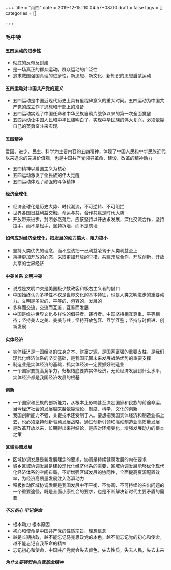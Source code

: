 +++
title = "肖四"
date = 2019-12-15T10:04:57+08:00
draft = false
tags = []
categories = []

+++

### 毛中特

#### 五四运动的进步性
- 彻底的反帝反封建
- 是一场真正的群众运动，群众运动的广泛性
- 追求救国强国真理的进步性，新思想、新文化、新知识的思想启蒙运动

#### 五四运动对中国共产党的意义
- 五四运动是中国近现代历史上具有里程碑意义的重大时间。五四运动为中国共产党的成立作了思想和干部上的准备
- 五四运动实现了中国任命和中华民族自鸦片战争以来的第一次全面觉醒
- 五四运动让中国人民和中华民族明白了，实现中华民族的伟大复兴，必须依靠自己的英勇奋斗来实现

#### 五四精神
爱国、进步、民主、科学为主要内容的五四精神，体现了中国人民和中华民族近代以来追求的先进价值观，也是中国共产党领导革命、建设、改革的精神动力
- 五四精神以爱国主义为核心
- 五四运动激发了全民族的伟大觉醒
- 五四运动体现了顽强的斗争精神

#### 经济全球化
- 经济全球化是历史大势、时代潮流，不可逆转、不可阻拦
- 世界各国日益利益交融、命运与共，合作共赢是时代大势
- 开放带来进步，封闭必然落后，应该坚持以开放求发展，深化交流合作，坚持拉手，而不是松手，坚持拆墙，而不是筑墙

#### 如何应对经济全球化，把发展的动力搞大，阻力搞小
- 坚持人类优先的理念，而不应该把一己利益凌驾于人类利益至上
- 秉持更加开放的心态，采取更加开放的举措，共建开放合作，开放创新，开放共享的世界经济

#### 中美关系 文明冲突
- 说成是文明冲突是美国极少数政客和极右主义者的借口
- 中国始终认为多样性不仅是世界文化的基本特征，也是人类文明进步的重要动力。文明是多彩的、平等的、包容的、发展的
- 多样而交流，交流而互鉴，互鉴而发展
- 中国是维护世界文化多样性的倡导者、践行者。中国坚持相互尊重、平等相待；坚持美人之美、美美与共；坚持开放包容、互学互鉴；坚持与时俱进、创新发展

#### 实体经济
- 实体经济是一国经济的立身之本、财富之源，是国家富强的重要支柱，是我们现代化经济体系的坚实基础，是我国巩固未来发展战略优势的重要支撑
- 制造业是实体经济的基础，抓实体经济一定要抓好制造业
- 一个国家要提高竞争力，归根结底要靠实体经济，无论经济发展到什么水平，实体经济都是我国经济发展的根基

#### 创新
- 一个国家和民族的创新能力，从根本上影响甚至决定国家和民族的前途命运，当今经济社会的发展越来越依靠理论、制度、科学、文化的创新
- 我国创新能力不强，关键技术还受制于人。要想把我国实体经济和制造业搞上去，也必须坚持创新驱动发展战略，通过创新引领和驱动制造业高质量发展
- 是改革开放以来，长期得出来得结论，是应对环境变化，增强发展动力的根本之策

#### 区域协调发展
- 区域协调发展是新发展理念的要求，协调是持续健康发展的内在要求
- 城乡区域协调发展是建设现代化经济体系的需要，区域协调发展能够优化现代化经济体系的空间布局，不断增强区域发展的协同性，全面提高资源配置效率，为经济高质量发展注入澎湃动力
- 积极推动区域协调发展是我国发展中不平衡、不协调、不可持续的突出问题的一个重要途径，既是全面小康社会的要求，也是不断解决新时代主要矛盾的需要

##### 不忘初心 牢记使命
- 根本动力 根本原因
- 初心和使命是中国共产党的性质宗旨、理想信念
- 越是长期执政，越不能忘记马克思政党的本色，越不能忘记党的初心和使命，越不能忘记自我革命的精神
- 忘记初心和使命，中国共产党就会失去颜色，失去性质，失去人民，失去未来
##### 为什么要强烈的自我革命精神
